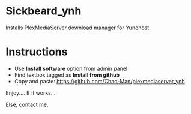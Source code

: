 Sickbeard_ynh
=============

Installs PlexMediaServer download manager for Yunohost.

# Instructions

- Use **Install software** option from admin panel
- Find textbox tagged as **Install from github**
- Copy and paste: https://github.com/Chao-Man/plexmediaserver_ynh

Enjoy.... If it works...

Else, contact me.
